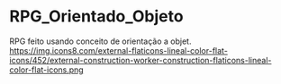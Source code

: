 # RPG_Orientado_Objeto
RPG feito usando conceito de orientação a objet.
https://img.icons8.com/external-flaticons-lineal-color-flat-icons/452/external-construction-worker-construction-flaticons-lineal-color-flat-icons.png
